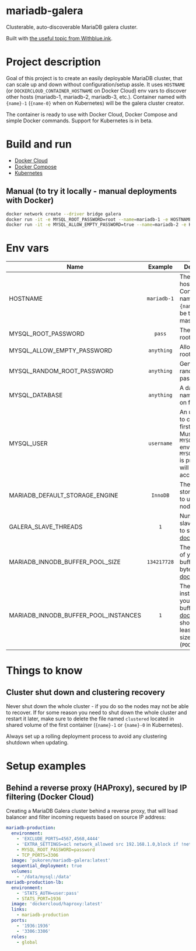 # mariadb-galera
Clusterable, auto-discoverable MariaDB galera cluster.

Built with [the useful topic from Withblue.ink](http://withblue.ink/2016/03/09/galera-cluster-mariadb-coreos-and-docker-part-1.html).

# Project description
Goal of this project is to create an easily deployable MariaDB cluster, that can scale up and down without configuration/setup assle.
It uses `HOSTNAME` (or `DOCKERCLOUD_CONTAINER_HOSTNAME` on Docker Cloud) env vars to discover other hosts (mariadb-1, mariadb-2, mariadb-3, etc.). Container named with `{name}-1` (`{name-0}` when on Kubernetes) will be the galera cluster creator.

The container is ready to use with Docker Cloud, Docker Compose and simple Docker commands. Support for Kubernetes is in beta.

# Build and run

  - [Docker Cloud](/examples/docker-cloud)
  - [Docker Compose](/examples/docker-compose)
  - [Kubernetes](/examples/kubernetes)

## Manual (to try it locally - manual deployments with Docker)
```sh
docker network create --driver bridge galera
docker run -it -e MYSQL_ROOT_PASSWORD=root --name=mariadb-1 -e HOSTNAME=mariadb-1 --rm --network galera -p 3306:3306 pukoren/mariadb-galera:latest
docker run -it -e MYSQL_ALLOW_EMPTY_PASSWORD=true --name=mariadb-2 -e HOSTNAME=mariadb-2 --rm --network galera --link mariadb-1:mariadb-1 pukoren/mariadb-galera:latest
```

# Env vars
| Name          | Example       | Description  |
| ------------- |:-------------:|--------------|
| HOSTNAME      | `mariadb-1`     | The container hostname. Container named `{name}-1` will be the Galera master. |
| MYSQL_ROOT_PASSWORD | `pass`    | The cluster root password. |
| MYSQL_ALLOW_EMPTY_PASSWORD | `anything` | Allow empty root password |
| MYSQL_RANDOM_ROOT_PASSWORD | `anything` | Generates a random root password |
| MYSQL_DATABASE | `anything` | A database name to create on first launch |
| MYSQL_USER | `username` | An user name to create on first launch. Must provide `MYSQL_PASSWORD` env var. If `MYSQL_DATABASE` is provided, it will be granted access to it |
| MARIADB_DEFAULT_STORAGE_ENGINE | `InnoDB` | The default storage engine to use for the node |
| GALERA_SLAVE_THREADS | `1` | Number of slave threads to start, [see doc](https://mariadb.com/kb/en/mariadb/galera-cluster-system-variables/#wsrep_slave_threads) |
| MARIADB_INNODB_BUFFER_POOL_SIZE | `134217728` | The pool size of your InnoDB buffers (in bytes), [see doc](https://mariadb.com/kb/en/mariadb/xtradbinnodb-server-system-variables/#innodb_buffer_pool_size) |
| MARIADB_INNODB_BUFFER_POOL_INSTANCES | `1` | The number of instances for your InnoDB buffers, [see doc](https://mariadb.com/kb/en/mariadb/xtradbinnodb-server-system-variables/#innodb_buffer_pool_instances). Each should be at least 1GB of size (`POOL_SIZE`) |

# Things to know
## Cluster shut down and clustering recovery

Never shut down the whole cluster - if you do so the nodes may not be able to recover. If for some reason you need to shut down the whole cluster and restart it later, make sure to delete the file named `clustered` located in shared volume of the first container (`{name}-1` or `{name}-0` in Kubernetes).

Always set up a rolling deployment process to avoid any clustering shutdown when updating.

# Setup examples
## Behind a reverse proxy (HAProxy), secured by IP filtering (Docker Cloud)
Creating a MariaDB Galera cluster behind a reverse proxy, that will load balancer and filter incoming requests based on source IP address:
```yml
mariadb-production:
  environment:
    - 'EXCLUDE_PORTS=4567,4568,4444'
    - 'EXTRA_SETTINGS=acl network_allowed src 192.168.1.0,block if !network_allowed'
    - MYSQL_ROOT_PASSWORD=password
    - TCP_PORTS=3306
  image: 'pukoren/mariadb-galera:latest'
  sequential_deployment: true
  volumes:
    - '/data/mysql:/data'
mariadb-production-lb:
  environment:
    - 'STATS_AUTH=user:pass'
    - STATS_PORT=1936
  image: 'dockercloud/haproxy:latest'
  links:
    - mariadb-production
  ports:
    - '1936:1936'
    - '3306:3306'
  roles:
    - global
```

